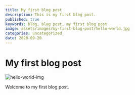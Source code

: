 ```yaml
---
title: My first blog post
description: This is my first blog post.
published: true
keywords: blog, blog post, my first blog post
image: assets/images/my-first-blog-post/hello-world.jpg
categories: uncategorized
date: 2020-09-20
---
```


# My first blog post

![hello-world-img](assets/images/my-first-blog-post/hello-world.jpg)

Welcome to my first blog post.

